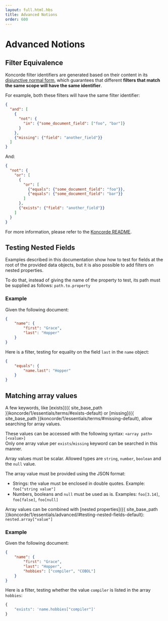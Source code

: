 ```yaml
---
layout: full.html.hbs
title: Advanced Notions
order: 600
---
```


# Advanced Notions

## Filter Equivalence 

Koncorde filter identifiers are generated based on their content in its [disjunctive normal form](https://en.wikipedia.org/wiki/Disjunctive_normal_form),
which guarantees that different **filters that match the same scope will have the same identifier**.

For example, both these filters will have the same filter identifier:

```json
{
  "and": [
    {
      "not": {
        "in": {"some_document_field": ["foo", "bar"]}
      }
    },
    {"missing": {"field": "another_field"}}
  ]
}
```

And:

```json
{
  "not": {
    "or": [
      {
        "or": [
          {"equals": {"some_document_field": "foo"}},
          {"equals": {"some_document_field": "bar"}}
        ]
      },
      {"exists": {"field": "another_field"}}
    ]
  }
}
```

For more information, please refer to the [Koncorde README](https://www.npmjs.com/package/koncorde#filter-unique-identifier).

## Testing Nested Fields

Examples described in this documentation show how to test for fields at the root of the provided data objects, but it is also possible to add filters on nested properties.

To do that, instead of giving the name of the property to test, its path must be supplied as follows: `path.to.property`

### Example

Given the following document:

```json
{
    "name": {
        "first": "Grace",
        "last": "Hopper"
    }
}
```

Here is a filter, testing for equality on the field `last` in the `name` object:

```json
{
    "equals": {
        "name.last": "Hopper"
    }
}
```

## Matching array values

A few keywords, like [exists]({{ site_base_path }}koncorde/1/essentials/terms/#exists-default) or [missing]({{ site_base_path }}koncorde/1/essentials/terms/#missing-default), allow searching for array values.

These values can be accessed with the following syntax: `<array path>[<value>]`  
Only one array value per `exists`/`missing` keyword can be searched in this manner.

Array values must be scalar. Allowed types are `string`, `number`, `boolean` and the `null` value.

The array value must be provided using the JSON format:

* Strings: the value must be enclosed in double quotes. Example: `foo["string value"]`
* Numbers, booleans and `null` must be used as is. Examples: `foo[3.14]`, `foo[false]`, `foo[null]`


Array values can be combined with [nested properties]({{ site_base_path }}koncorde/1/essentials/advanced/#testing-nested-fields-default): `nested.array["value"]`

### Example

Given the following document:

```json
{
    "name": {
        "first": "Grace",
        "last": "Hopper",
        "hobbies": ["compiler", "COBOL"]
    }
}
```

Here is a filter, testing whether the value `compiler` is listed in the array `hobbies`:

```javascript
{
    "exists": 'name.hobbies["compiler"]'
}
```

